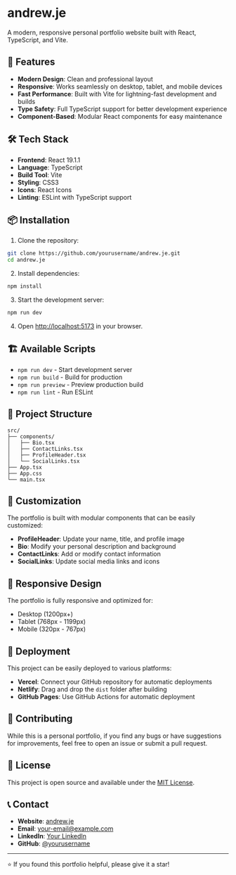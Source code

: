 # andrew.je

A modern, responsive personal portfolio website built with React, TypeScript, and Vite.

## 🚀 Features

- **Modern Design**: Clean and professional layout
- **Responsive**: Works seamlessly on desktop, tablet, and mobile devices
- **Fast Performance**: Built with Vite for lightning-fast development and builds
- **Type Safety**: Full TypeScript support for better development experience
- **Component-Based**: Modular React components for easy maintenance

## 🛠️ Tech Stack

- **Frontend**: React 19.1.1
- **Language**: TypeScript
- **Build Tool**: Vite
- **Styling**: CSS3
- **Icons**: React Icons
- **Linting**: ESLint with TypeScript support

## 📦 Installation

1. Clone the repository:
```bash
git clone https://github.com/yourusername/andrew.je.git
cd andrew.je
```

2. Install dependencies:
```bash
npm install
```

3. Start the development server:
```bash
npm run dev
```

4. Open [http://localhost:5173](http://localhost:5173) in your browser.

## 🏗️ Available Scripts

- `npm run dev` - Start development server
- `npm run build` - Build for production
- `npm run preview` - Preview production build
- `npm run lint` - Run ESLint

## 📁 Project Structure

```
src/
├── components/
│   ├── Bio.tsx
│   ├── ContactLinks.tsx
│   ├── ProfileHeader.tsx
│   └── SocialLinks.tsx
├── App.tsx
├── App.css
└── main.tsx
```

## 🎨 Customization

The portfolio is built with modular components that can be easily customized:

- **ProfileHeader**: Update your name, title, and profile image
- **Bio**: Modify your personal description and background
- **ContactLinks**: Add or modify contact information
- **SocialLinks**: Update social media links and icons

## 📱 Responsive Design

The portfolio is fully responsive and optimized for:
- Desktop (1200px+)
- Tablet (768px - 1199px)
- Mobile (320px - 767px)

## 🚀 Deployment

This project can be easily deployed to various platforms:

- **Vercel**: Connect your GitHub repository for automatic deployments
- **Netlify**: Drag and drop the `dist` folder after building
- **GitHub Pages**: Use GitHub Actions for automatic deployment

## 🤝 Contributing

While this is a personal portfolio, if you find any bugs or have suggestions for improvements, feel free to open an issue or submit a pull request.

## 📄 License

This project is open source and available under the [MIT License](LICENSE).

## 📞 Contact

- **Website**: [andrew.je](https://andrew.je)
- **Email**: [your-email@example.com](mailto:your-email@example.com)
- **LinkedIn**: [Your LinkedIn](https://linkedin.com/in/yourprofile)
- **GitHub**: [@yourusername](https://github.com/yourusername)

---

⭐ If you found this portfolio helpful, please give it a star!
